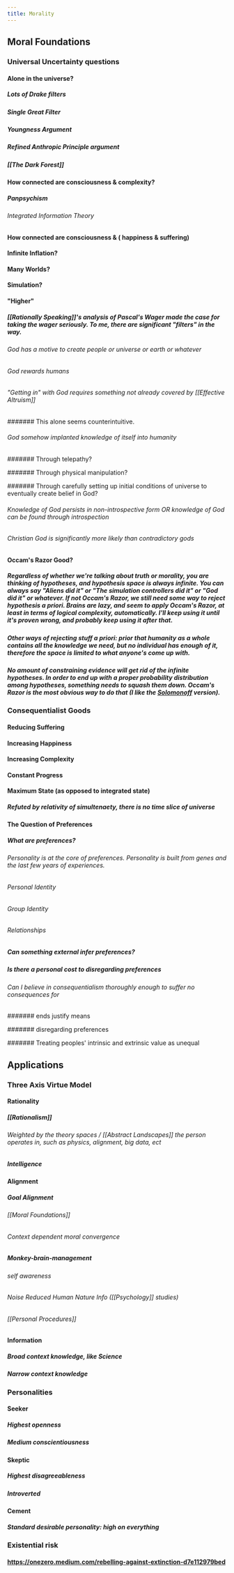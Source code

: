 ```yaml
---
title: Morality
---
```


## Moral Foundations
### Universal Uncertainty questions
#### Alone in the universe?
##### Lots of Drake filters

##### Single Great Filter

##### Youngness Argument

##### Refined Anthropic Principle argument

##### [[The Dark Forest]]

#### How connected are consciousness & complexity?
##### Panpsychism
###### Integrated Information Theory

#### How connected are consciousness & ( happiness & suffering)

#### Infinite Inflation?

#### Many Worlds?

#### Simulation?

#### "Higher"
##### [[Rationally Speaking]]'s analysis of Pascal's Wager made the case for taking the wager seriously. To me, there are significant "filters" in the way. 
###### God has a motive to create people or universe or earth or whatever

###### God rewards humans

###### "Getting in" with God requires something not already covered by [[Effective Altruism]]
####### This alone seems counterintuitive.

###### God somehow implanted knowledge of itself into humanity
####### Through telepathy?

####### Through physical manipulation?

####### Through carefully setting up initial conditions of universe to eventually create belief in God?

###### Knowledge of God persists in non-introspective form OR knowledge of God can be found through introspection

###### Christian God is significantly more likely than contradictory gods

#### Occam's Razor Good?
##### Regardless of whether we're talking about truth or morality, you are thinking of hypotheses, and hypothesis space is always infinite. You can always say "Aliens did it" or "The simulation controllers did it" or "God did it" or whatever.  If not Occam's Razor, we still need some way to reject hypothesis a priori. Brains are lazy, and seem to apply Occam's Razor, at least in terms of logical complexity, automatically. I'll keep using it until it's proven wrong, and probably keep using it after that. 

##### Other ways of rejecting stuff a priori:  prior that humanity as a whole contains all the knowledge we need, but no individual has enough of it, therefore the space is limited to what anyone's come up with.

##### No amount of constraining evidence will get rid of the infinite hypotheses. In order to end up with a proper probability distribution among hypotheses, something needs to squash them down. Occam's Razor is the most obvious way to do that (I like the [Solomonoff](https://en.wikipedia.org/wiki/Solomonoff%27s_theory_of_inductive_inference) version).

### Consequentialist Goods
#### Reducing Suffering

#### Increasing Happiness

#### Increasing Complexity

#### Constant Progress

#### Maximum State (as opposed to integrated state)
##### Refuted by relativity of simultenaety, there is no time slice of universe

#### The Question of Preferences
##### What are preferences?
###### Personality is at the core of preferences. Personality is built from genes and the last few years of experiences.

###### Personal Identity

###### Group Identity

###### Relationships

###### 

##### Can something external infer preferences?

##### Is there a personal cost to disregarding preferences
###### Can I believe in consequentialism thoroughly enough to suffer no consequences for
####### ends justify means

####### disregarding preferences

####### Treating peoples' intrinsic and extrinsic value as unequal

## Applications
### Three Axis Virtue Model
#### Rationality
##### [[Rationalism]]
###### Weighted by the theory spaces / [[Abstract Landscapes]] the person operates in, such as physics, alignment, big data, ect

##### Intelligence

#### Alignment
##### Goal Alignment
###### [[Moral Foundations]]

###### Context dependent moral convergence

##### Monkey-brain-management
###### self awareness

###### Noise Reduced Human Nature Info ([[Psychology]] studies)

###### [[Personal Procedures]]

#### Information
##### Broad context knowledge, like Science

##### Narrow context knowledge

### Personalities
#### Seeker
##### Highest openness

##### Medium conscientiousness

##### 

#### Skeptic
##### Highest disagreeableness

##### Introverted

#### Cement
##### Standard desirable personality: high on everything

### Existential risk
#### https://onezero.medium.com/rebelling-against-extinction-d7e112979bed

#### 
